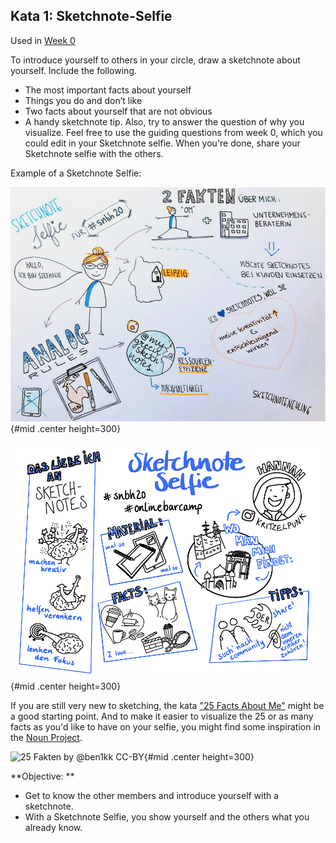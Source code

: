 ## Kata 1: Sketchnote-Selfie

Used in [Week 0](0410_Week_00.md)

To introduce yourself to others in your circle, draw a sketchnote about yourself. Include the following.
- The most important facts about yourself
- Things you do and don’t like
- Two facts about yourself that are not obvious
- A handy sketchnote tip.
Also, try to answer the question of why you visualize. Feel free to use the guiding questions from week 0, which you could edit in your Sketchnote selfie. When you're done, share your Sketchnote selfie with the others.

Example of a Sketchnote Selfie:

![Sketchnote-Selfie by @mygreensketchnotes CC-BY](sketchnotes/Selfie_mygreensketchnotes.jpg){#mid .center height=300}

![Sketchnote-Selfie by @kritzelpunk CC-BY](sketchnotes/Sketchnoteselfie_3.png){#mid .center height=300}

If you are still very new to sketching, the kata ["25 Facts About Me"](https://cogneon.github.io/lernos-for-you/en/2-1-8-Kata-8/)  might be a good starting point. And to make it easier to visualize the 25 or as many facts as you'd like to have on your selfie, you might find some inspiration in the [Noun Project](https://thenounproject.com/).

![25 Fakten by @ben1kk CC-BY](sketchnotes/sketchnoteselfie.png){#mid .center height=300}

**Objective: **

- Get to know the other members and introduce yourself with a sketchnote.
- With a Sketchnote Selfie, you show yourself and the others what you already know.

